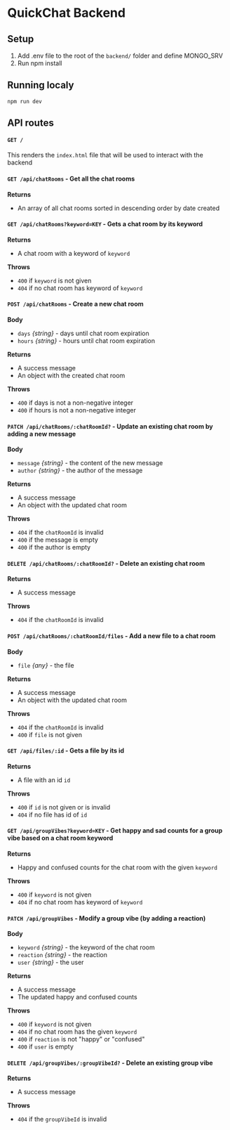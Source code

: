# QuickChat Backend

## Setup

1. Add .env file to the root of the `backend/` folder and define MONGO_SRV
2. Run npm install

## Running localy

`npm run dev`

## API routes

#### `GET /`

This renders the `index.html` file that will be used to interact with the backend

#### `GET /api/chatRooms` - Get all the chat rooms

**Returns**

- An array of all chat rooms sorted in descending order by date created

#### `GET /api/chatRooms?keyword=KEY` - Gets a chat room by its keyword

**Returns**

- A chat room with a keyword of `keyword`

**Throws**

- `400` if `keyword` is not given
- `404` if no chat room has keyword of `keyword`

#### `POST /api/chatRooms` - Create a new chat room

**Body**

- `days` _{string}_ - days until chat room expiration
- `hours` _{string}_ - hours until chat room expiration

**Returns**

- A success message
- An object with the created chat room

**Throws**

- `400` if days is not a non-negative integer
- `400` if hours is not a non-negative integer

#### `PATCH /api/chatRooms/:chatRoomId?` - Update an existing chat room by adding a new message

**Body**

- `message` _{string}_ - the content of the new message
- `author` _{string}_ - the author of the message

**Returns**

- A success message
- An object with the updated chat room

**Throws**

- `404` if the `chatRoomId` is invalid
- `400` if the message is empty
- `400` if the author is empty

#### `DELETE /api/chatRooms/:chatRoomId?` - Delete an existing chat room

**Returns**

- A success message

**Throws**

- `404` if the `chatRoomId` is invalid

#### `POST /api/chatRooms/:chatRoomId/files` - Add a new file to a chat room

**Body**

- `file` _{any}_ - the file

**Returns**

- A success message
- An object with the updated chat room

**Throws**

- `404` if the `chatRoomId` is invalid
- `400` if `file` is not given

#### `GET /api/files/:id` - Gets a file by its id

**Returns**

- A file with an id `id`

**Throws**

- `400` if `id` is not given or is invalid
- `404` if no file has id of `id`

#### `GET /api/groupVibes?keyword=KEY` - Get happy and sad counts for a group vibe based on a chat room keyword

**Returns**

- Happy and confused counts for the chat room with the given `keyword`

**Throws**

- `400` if `keyword` is not given
- `404` if no chat room has keyword of `keyword`

#### `PATCH /api/groupVibes` - Modify a group vibe (by adding a reaction)

**Body**

- `keyword` _{string}_ - the keyword of the chat room
- `reaction` _{string}_ - the reaction
- `user` _{string}_ - the user

**Returns**

- A success message
- The updated happy and confused counts

**Throws**

- `400` if `keyword` is not given
- `404` if no chat room has the given `keyword`
- `400` if `reaction` is not "happy" or "confused"
- `400` if `user` is empty

#### `DELETE /api/groupVibes/:groupVibeId?` - Delete an existing group vibe

**Returns**

- A success message

**Throws**

- `404` if the `groupVibeId` is invalid







